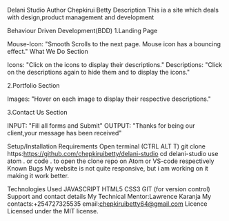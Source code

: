 Delani Studio
Author
Chepkirui Betty
Description
This ia a site which deals with design,product management and development

Behaviour Driven Development(BDD)
1.Landing Page

Mouse-Icon: "Smooth Scrolls to the next page. Mouse icon has a bouncing effect." What We Do Section

Icons: "Click on the icons to display their descriptions." Descriptions: "Click on the descriptions again to hide them and to display the icons."

2.Portfolio Section

Images: "Hover on each image to display their respective descriptions."

3.Contact Us Section

INPUT: "Fill all forms and Submit" OUTPUT: "Thanks for being our client,your message has been received"

Setup/Installation Requirements
Open terminal (CTRL ALT T)
git clone https:https://github.com/chepkiruibetty/delani-studio
cd delani-studio
use atom . or code . to open the clone repo on Atom or VS-code respectively
Known Bugs
My website is not quite responsive, but i am working on it making it work better.

Technologies Used
JAVASCRIPT
HTML5
CSS3
GIT (for version control)
Support and contact details
My Technical Mentor:Lawrence Karanja
My contacts:+254727325535
email:chepkiruibetty64@gmail.com
Licence
Licensed under the MIT license.